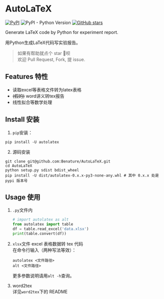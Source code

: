 # AutoLaTeX

[![PyPI](https://img.shields.io/pypi/v/autolatex)](https://pypi.org/project/autolatex/)
![PyPI - Python Version](https://img.shields.io/pypi/pyversions/autolatex)
[![GitHub stars](https://img.shields.io/github/stars/Benature/AutoLaTeX)](https://github.com/Benature/AutoLaTeX)

Generate LaTeX code by Python for experiment report.

用Python生成LaTeX代码写实验报告。  

>如果有帮助就点个 star 🌟呗  
>欢迎 Pull Request, Fork, 提 issue.

## Features 特性

- 读取excel等表格文件转为latex表格
- ~~(假的)~~ word讲义转tex报告
- 线性拟合等数学处理

## Install 安装

1. `pip`安装：

```shell
pip install -U autolatex
```

2. 源码安装

```shell
git clone git@github.com:Benature/AutoLaTeX.git
cd AutoLaTeX
python setup.py sdist bdist_wheel
pip install -U dist/autolatex-0.x.x-py3-none-any.whl # 其中 0.x.x 处是 pypi 版本号
```

## Usage 使用

1. `.py`文件内  
   ```python
   # import autolatex as alt
   from autolatex import table
   df = table.read_excel('data.xlsx')
   print(table.convert(df))
   ```

2. `xlsx`文件 excel 表格数据转 tex 代码  
   在命令行输入（两种写法等效）：
   ```shell
   autolatex <文件路径>
   alt <文件路径>
   ```
   更多参数说明请用`alt -h`查询。

3. word2tex  
   详见`word2tex`下的 README

